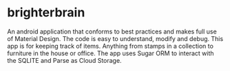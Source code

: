 # brighterbrain

An android application that conforms to best practices and makes full use of Material Design. The code is easy to understand, modify and debug.
This app is for keeping track of items. Anything from stamps in a collection to furniture in the house or office. 
The app uses Sugar ORM to interact with the SQLITE and Parse as Cloud Storage.
